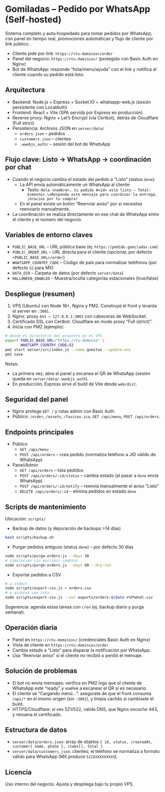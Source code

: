 # Gomiladas – Pedido por WhatsApp (Self‑hosted)

Sistema completo y auto‑hospedado para tomar pedidos por WhatsApp, con panel en tiempo real, promociones automáticas y flujo de cliente por link público.

- Cliente pide por link: `https://<tu-dominio>/order`
- Panel del negocio: `https://<tu-dominio>/` (protegido con Basic Auth en Nginx)
- Bot de WhatsApp: responde “hola/menu/ayuda” con el link y notifica al cliente cuando su pedido está listo.

## Arquitectura

- Backend: Node.js + Express + Socket.IO + whatsapp-web.js (sesión persistente con LocalAuth)
- Frontend: React + Vite (SPA servida por Express en producción)
- Reverse proxy: Nginx + Let’s Encrypt (vía Certbot), detrás de Cloudflare (Full strict)
- Persistencia: Archivos JSON en `server/data/`
  - `orders.json` – pedidos
  - `customers.json` – clientes
  - `.wwebjs_auth/` – sesión del bot de WhatsApp

## Flujo clave: Listo → WhatsApp → coordinación por chat

- Cuando el negocio cambia el estado del pedido a “Listo” (status `done`):
  - La API envía automáticamente un WhatsApp al cliente:
    - Texto: `Hola <nombre>, tu pedido #<id> está listo — Total: $<monto>.\nResponde este mensaje para coordinar la entrega. ¡Gracias por tu compra!`
  - En el panel existe un botón “Reenviar aviso” por si necesitas reenviarlo manualmente.
- La coordinación se realiza directamente en ese chat de WhatsApp entre el cliente y el número del negocio.

## Variables de entorno claves

- `PUBLIC_BASE_URL` – URL pública base (ej. `https://pedido.gomiladas.com`)
- `PUBLIC_ORDER_URL` – URL directa para el cliente (opcional; por defecto `<PUBLIC_BASE_URL>/order`)
- `WHATSAPP_COUNTRY_CODE` – Código de país para normalizar teléfonos (por defecto `52` para MX)
- `DATA_DIR` – Carpeta de datos (por defecto `server/data`)
- `HALLOWEEN_ENABLED` – Muestra/oculta categorías estacionales (true/false)

## Despliegue (resumen)

1) VPS (Ubuntu) con Node 18+, Nginx y PM2. Construye el front y levanta el server en `:3001`.
2) Nginx: proxy `443 → 127.0.0.1:3001` con cabeceras de WebSocket.
3) Certificado SSL con Certbot. Cloudflare en modo proxy “Full (strict)”.
4) Inicia con PM2 (ejemplo):

```bash
# desde el directorio del proyecto en el VPS
export PUBLIC_BASE_URL="https://tu-dominio" \
       WHATSAPP_COUNTRY_CODE=52
pm2 start server/src/index.js --name gomitas --update-env
pm2 save
```

Notas:
- La primera vez, abre el panel y escanea el QR de WhatsApp (sesión queda en `server/data/.wwebjs_auth`).
- En producción, Express sirve el build de Vite desde `web/dist`.

## Seguridad del panel

- Nginx protege `GET /` y rutas admin con Basic Auth.
- Público: `/order`, `/assets`, `/favicon.ico`, `GET /api/menu`, `POST /api/orders`.

## Endpoints principales

- Público
  - `GET /api/menu`
  - `POST /api/orders` – crea pedido (normaliza teléfono a JID válido de WhatsApp)
- Panel/Admin
  - `GET /api/orders` – lista pedidos
  - `POST /api/orders/:id/status` – cambia estado (al pasar a `done` envía WhatsApp)
  - `POST /api/orders/:id/notify` – reenvía manualmente el aviso “Listo”
  - `DELETE /api/orders/:id` – elimina pedidos en estado `done`

## Scripts de mantenimiento

Ubicación: `scripts/`

- Backup de datos (y depuración de backups >14 días)

```bash
bash scripts/backup.sh
```

- Purgar pedidos antiguos (status `done`) – por defecto 30 días

```bash
node scripts/purge-orders.js --days 30
# simulación sin escribir cambios
node scripts/purge-orders.js --days 60 --dry-run
```

- Exportar pedidos a CSV

```bash
# a stdout
node scripts/export-csv.js > orders.csv
# a archivo con ruta
node scripts/export-csv.js --out exports/orders-$(date +%Y%m%d).csv
```

Sugerencia: agenda estas tareas con `cron` (ej. backup diario y purga semanal).

## Operación diaria

- Panel en `https://<tu-dominio>/` (credenciales Basic Auth en Nginx)
- Vista de cliente en `https://<tu-dominio>/order`
- Cambia estado a “Listo” para disparar la notificación por WhatsApp.
- Usa “Reenviar aviso” si el cliente no recibió o perdió el mensaje.

## Solución de problemas

- El bot no envía mensajes: verifica en PM2 logs que el cliente de WhatsApp esté “ready” y vuelve a escanear el QR si es necesario.
- El cliente ve “Cargando menú…”: asegúrate de que el front consuma `/api/*` en el mismo origen (sin `:3001`), y limpia cachés si cambiaste el build.
- HTTPS/Cloudflare: si ves 521/522, valida DNS, que Nginx escuche 443, y renueva el certificado.

## Estructura de datos

- `server/data/orders.json`: array de objetos `{ id, status, createdAt, customer{ name, phone }, items[], total }`
- `server/data/customers.json`: clientes; el teléfono se normaliza a formato válido para WhatsApp (MX produce `521XXXXXXXXXX`).

## Licencia

Uso interno del negocio. Ajusta y despliega bajo tu propio VPS.
